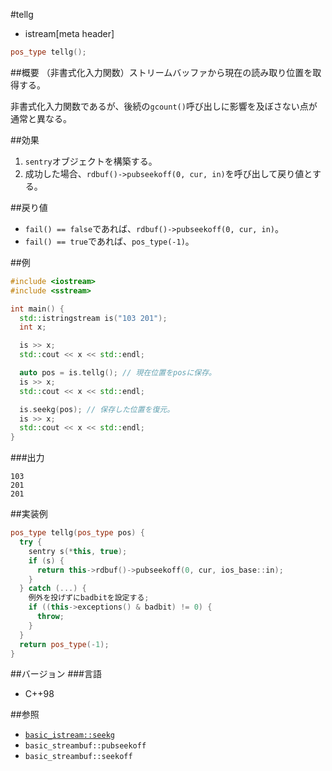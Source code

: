 #tellg
* istream[meta header]

```cpp
pos_type tellg();
```

##概要
（非書式化入力関数）ストリームバッファから現在の読み取り位置を取得する。

非書式化入力関数であるが、後続の`gcount()`呼び出しに影響を及ぼさない点が通常と異なる。

##効果

1. `sentry`オブジェクトを構築する。
1. 成功した場合、`rdbuf()->pubseekoff(0, cur, in)`を呼び出して戻り値とする。

##戻り値

- `fail() == false`であれば、`rdbuf()->pubseekoff(0, cur, in)`。
- `fail() == true`であれば、`pos_type(-1)`。

##例
```cpp
#include <iostream>
#include <sstream>

int main() {
  std::istringstream is("103 201");
  int x;

  is >> x;
  std::cout << x << std::endl;

  auto pos = is.tellg(); // 現在位置をposに保存。
  is >> x;
  std::cout << x << std::endl;

  is.seekg(pos); // 保存した位置を復元。
  is >> x;
  std::cout << x << std::endl;
}
```

###出力
```
103
201
201
```

##実装例
```cpp
pos_type tellg(pos_type pos) {
  try {
    sentry s(*this, true);
    if (s) {
      return this->rdbuf()->pubseekoff(0, cur, ios_base::in);
    }
  } catch (...) {
    例外を投げずにbadbitを設定する;
    if ((this->exceptions() & badbit) != 0) {
      throw;
    }
  }
  return pos_type(-1);
}
```

##バージョン
###言語
- C++98

##参照

- [`basic_istream::seekg`](seekg.md)
- `basic_streambuf::pubseekoff`
- `basic_streambuf::seekoff`
